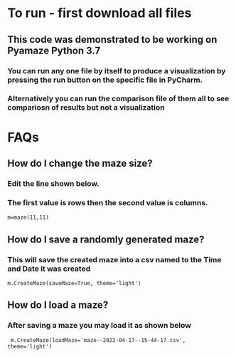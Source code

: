 # To run - first download all files
## This code was demonstrated to be working on Pyamaze Python 3.7
### You can run any one file by itself to produce a visualization by pressing the run button on the specific file in PyCharm. 
### Alternatively you can run the comparison file of them all to see compariosn of results but not a visualization


# FAQs
## How do I change the maze size?
### Edit the line shown below.
### The first value is rows then the second value is columns.
```
m=maze(11,11)
```
## How do I save a randomly generated maze?
### This will save the created maze into a csv named to the Time and Date it was created
```
m.CreateMaze(saveMaze=True, theme='light')
```
## How do I load a maze?
### After saving a maze you may load it as shown below
```
 m.CreateMaze(loadMaze='maze--2022-04-17--15-44-17.csv', theme='light')
 ```

